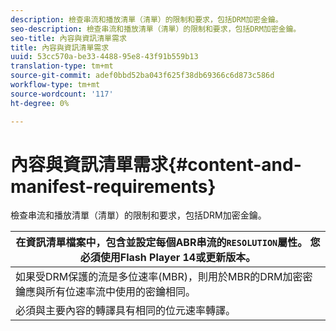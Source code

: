 ```yaml
---
description: 檢查串流和播放清單（清單）的限制和要求，包括DRM加密金鑰。
seo-description: 檢查串流和播放清單（清單）的限制和要求，包括DRM加密金鑰。
seo-title: 內容與資訊清單需求
title: 內容與資訊清單需求
uuid: 53cc570a-be33-4488-95e8-43f91b559b13
translation-type: tm+mt
source-git-commit: adef0bbd52ba043f625f38db69366c6d873c586d
workflow-type: tm+mt
source-wordcount: '117'
ht-degree: 0%

---
```



# 內容與資訊清單需求{#content-and-manifest-requirements}

檢查串流和播放清單（清單）的限制和要求，包括DRM加密金鑰。

| 在資訊清單檔案中，包含並設定每個ABR串流的`RESOLUTION`屬性。 您必須使用Flash Player 14或更新版本。 |
|---|
| 如果受DRM保護的流是多位速率(MBR)，則用於MBR的DRM加密密鑰應與所有位速率流中使用的密鑰相同。 |
| 必須與主要內容的轉譯具有相同的位元速率轉譯。 |
